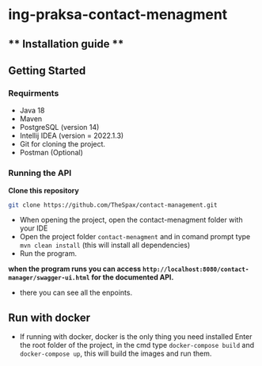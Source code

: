 # ing-praksa-contact-menagment
## ** Installation guide **
## Getting Started
### Requirments
* Java 18
* Maven
* PostgreSQL (version 14)
* Intellij IDEA (version = 2022.1.3)
* Git for cloning the project.
* Postman (Optional)

### Running the API
**Clone this repository** 
```bash
git clone https://github.com/TheSpax/contact-management.git
```
* When opening the project, open the contact-menagment folder with your IDE
* Open the project folder `contact-menagment` and in comand prompt type `mvn clean install`  (this will install all dependencies)
* Run the program.

**when the program runs you can access `http://localhost:8080/contact-manager/swagger-ui.html` for the documented API.**
* there you can see all the enpoints.

## Run with docker
* If running with docker, docker is the only thing you need installed
Enter the root folder of the project, in the cmd type `docker-compose build` and `docker-compose up`, this will build the images and run them.
